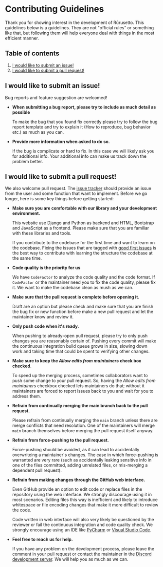 # Contributing Guidelines

Thank you for showing interest in the development of Rūrusetto. This guidelines below is a guidelines. They are not "official rules" or something like that, but following them will help everyone deal with things in the most efficient manner.

## Table of contents

1. [I would like to submit an issue!](#i-would-like-to-submit-an-issue)
2. [I would like to submit a pull request!](#i-would-like-to-submit-a-pull-request)

## I would like to submit an issue!

Bug reports and feature suggestion are welcomed!

* **When submitting a bug report, please try to include as much detail as possible**

  To make the bug that you found fix correctly please try to follow the bug report template and try to explain it (How to reproduce, bug behavior etc.) as much as you can.

* **Provide more information when asked to do so.**

  If the bug is complicate or hard to fix. In this case we will likely ask you for additional info. Your additional info can make us track down the problem better.

## I would like to submit a pull request!

We also welcome pull request. The [issue tracker](https://github.com/Rurusetto/rurusetto/issues) should provide an issue from the user and some function that want to implement. Before we go longer, here is some key things before getting started:

* **Make sure you are comfortable with our library and your development environment.**

  This website use Django and Python as backend and HTML, Bootstrap and JavaScript as a frontend. Please make sure that you are familiar with these libraries and tools.

  If you contribute to the codebase for the first time and want to learn on the codebase. Fixing the issues that are tagged with [good first issues](https://github.com/Rurusetto/rurusetto/labels/good%20first%20issue) is the best way to contribute with learning the structure the codebase at the same time. 

* **Code quality is the priority for us**

  We have `CodeFactor` to analyze the code quality and the code format. If `CodeFactor` or the maintainer need you to fix the code quality, please fix it. We want to make the codebase clean as mush as we can.

* **Make sure that the pull request is complete before opening it.**

  Draft are an option but please check and make sure that you are finish the bug fix or new function before make a new pull request and let the maintainer know and review it.

* **Only push code when it's ready.**

  When pushing to already-open pull request, please try to only push changes you are reasonably certain of. Pushing every commit will make the continuous integration build queue grows in size, slowing down work and taking time that could be spent to verifying other changes.

* **Make sure to keep the *Allow edits from maintainers* check box checked.**

  To speed up the merging process, sometimes collaborators want to push some change to your pull request. So, having the *Allow edits from maintainers* checkbox checked lets maintainers do that; without it maintainers are forced to report issues back to you and wait for you to address them.

* **Refrain from continually merging the main branch back to the pull request.**

  Please refrain from continually merging the `main` branch unless there are merge conflicts that need resolution. One of the maintainers will merge `main` branch themselves before merging the pull request itself anyway.

* **Refrain from force-pushing to the pull request.**

  Force-pushing should be avoided, as it can lead to accidentally overwriteing a maintainer's changes. The case in which force-pushing is warranted are very rare (such as accidentally leaking sensitive info in one of the files committed, adding unrelated files, or mis-merging a dependent pull request).

* **Refrain from making changes through the GitHub web interface.**

  Even GitHub provide an option to edit code or replace files in the repository using the web interface. We strongly discourage using it in most scenarios. Editing files this way is inefficient and likely to introduce whitespace or file encoding changes that make it more difficult to review the code.

  Code written in web interface will also very likely be questioned by the reviewer or fail the continuous integration and code quality check. We strongly encourage using an IDE like [PyCharm](https://www.jetbrains.com/pycharm/) or [Visual Studio Code](https://code.visualstudio.com/).

* **Feel free to reach us for help.**

  If you have any problem on the development process, please leave the comment in your pull request or contact the maintainer in the [Discord development server](https://discord.gg/CQPNADu). We will help you as much as we can.
